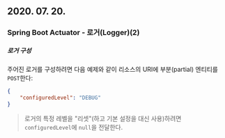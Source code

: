 ## 2020. 07. 20.

### Spring Boot Actuator - 로거(Logger)(2)

##### 로거 구성

주어진 로거를 구성하려면 다음 예제와 같이 리소스의 URI에 부분(partial) 엔티티를 `POST`한다:

```json
{
    "configuredLevel": "DEBUG"
}
```

> 로거의 특정 레벨을 "리셋"(하고 기본 설정을 대신 사용)하려면 `configuredLevel`에 `null`을 전달한다.

